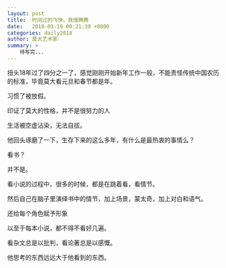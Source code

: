 ```yaml
---
layout: post
title:  时间过的飞快，我慢腾腾
date:   2018-03-19 00:21:30 +0800
categories: daily2018 
author: 莫大艺术家
summary: >
    待写完...
---
```


扭头18年过了四分之一了，感觉刚刚开始新年工作一般，不能责怪传统中国农历的标准，毕竟莫大看元旦和春节都是年。

习惯了被放假。

印证了莫大的性格，并不是很努力的人

生活被空虚沾染，无法自拔。

他回头琢磨了一下，生存下来的这么多年，有什么是最热衷的事情么？


看书？

并不是。

看小说的过程中，很多的时候，都是在跳着看，看情节。

然后自己在脑子里演绎书中的情节，加上场景，蒙太奇，加上对白和语气。

还给每个角色赋予形象

以至于每本小说，都不得不看好几遍。

看杂文总是以批判，看论著总是以感慨。

他思考的东西远远大于他看到的东西。


